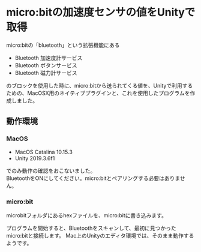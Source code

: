 # micro:bitの加速度センサの値をUnityで取得
micro:bitの「bluetooth」という拡張機能にある
- Bluetooth 加速度計サービス
- Bluetooth ボタンサービス
- Bluetooth 磁力計サービス

のブロックを使用した時に、micro:bitから送られてくる値を、Unityで利用するための、MacOSX用のネイティブプラグインと、これを使用したプログラムを作成しました。

## 動作環境
### MacOS
- MacOS Catalina 10.15.3
- Unity 2019.3.6f1

でのみ動作の確認をおこないました。  
BluetoothをONにしてください。micro:bitとペアリングする必要はありません。

### micro:bit
microbitフォルダにあるhexファイルを、micro:bitに書き込みます。

プログラムを開始すると、Bluetoothをスキャンして、最初に見つかったmicro:bitと接続します。
Mac上のUnityのエディタ環境では、そのまま動作するようです。
